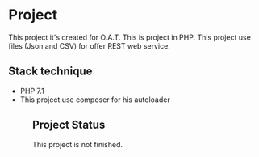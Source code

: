 <h1>Project</h1>

<p>This project it's created for O.A.T. This is project in PHP. This project use files (Json and CSV) for offer
REST web service.</p>

<h2>Stack technique</h2>

<ul>
<li>PHP 7.1</li>
<li>This project use composer for his autoloader</li>
<ul>

<h2>Project Status</h2>

<p>This project is not finished.</p>
